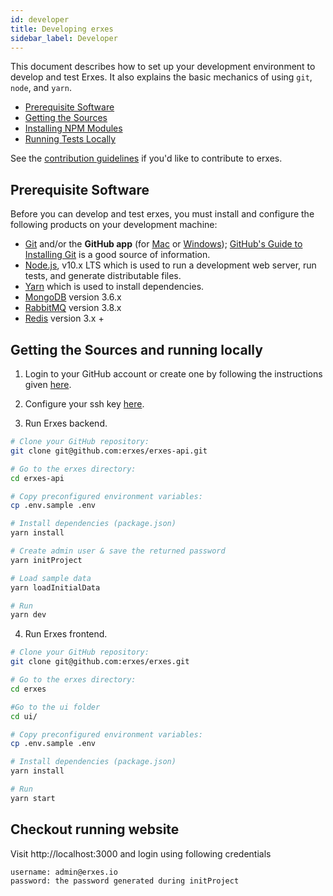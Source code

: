 ```yaml
---
id: developer
title: Developing erxes
sidebar_label: Developer
---
```


This document describes how to set up your development environment to develop and test Erxes. It also explains the basic mechanics of using `git`, `node`, and `yarn`.

- [Prerequisite Software](#prerequisite-software)
- [Getting the Sources](#getting-the-sources)
- [Installing NPM Modules](#installing-npm-modules)
- [Running Tests Locally](#running-tests-locally)

See the [contribution guidelines](contributing) if you'd like to contribute to erxes.

## Prerequisite Software

Before you can develop and test erxes, you must install and configure the following products on your development machine:

- [Git](http://git-scm.com/) and/or the **GitHub app** (for [Mac](http://mac.github.com) or [Windows](http://windows.github.com)); [GitHub's Guide to Installing Git](https://help.github.com/articles/set-up-git) is a good source of information.
- [Node.js](http://nodejs.org), v10.x LTS which is used to run a development web server, run tests, and generate distributable files.
- [Yarn](https://yarnpkg.com) which is used to install dependencies.
- [MongoDB](https://www.mongodb.com) version 3.6.x
- [RabbitMQ](https://www.rabbitmq.com/download.html) version 3.8.x
- [Redis](https://redis.io) version 3.x +

## Getting the Sources and running locally

1. Login to your GitHub account or create one by following the instructions given [here](https://github.com/signup/free).

2. Configure your ssh key [here](https://github.com/settings/keys).

3. Run Erxes backend.

```sh
# Clone your GitHub repository:
git clone git@github.com:erxes/erxes-api.git

# Go to the erxes directory:
cd erxes-api

# Copy preconfigured environment variables:
cp .env.sample .env

# Install dependencies (package.json)
yarn install

# Create admin user & save the returned password
yarn initProject

# Load sample data
yarn loadInitialData

# Run
yarn dev
```

4. Run Erxes frontend.

```sh
# Clone your GitHub repository:
git clone git@github.com:erxes/erxes.git

# Go to the erxes directory:
cd erxes

#Go to the ui folder 
cd ui/

# Copy preconfigured environment variables:
cp .env.sample .env

# Install dependencies (package.json)
yarn install

# Run
yarn start
```

## Checkout running website

Visit http://localhost:3000 and login using following credentials

```
username: admin@erxes.io
password: the password generated during initProject
```
